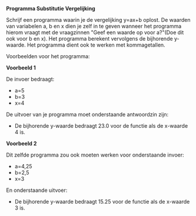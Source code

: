 
**Programma Substitutie Vergelijking**

Schrijf een programma waarin je de vergelijking y=ax+b oplost. De waarden van variabelen a, b en x dien je zelf in te geven wanneer het programma hierom vraagt met de vraagzinnen "Geef een waarde op voor a?"(Doe dit ook voor b en x). Het programma berekent vervolgens de bijhorende y-waarde. Het programma dient ook te werken met kommagetallen.

Voorbeelden voor het programma:

**Voorbeeld 1** 

De invoer bedraagt: 

* a=5 
* b=3 
* x=4

De uitvoer van je programma moet onderstaande antwoordzin zijn: 

* De bijhorende y-waarde bedraagt 23.0 voor de functie als de x-waarde 4 is.

**Voorbeeld 2** 

Dit zelfde programma zou ook moeten werken voor onderstaande invoer: 

* a=4,25 
* b=2,5 
* x=3

En onderstaande uitvoer: 

* De bijhorende y-waarde bedraagt 15.25 voor de functie als de x-waarde 3 is.
